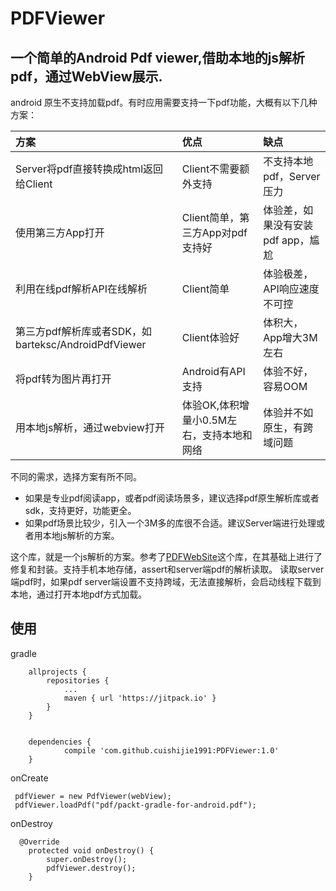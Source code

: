 # PDFViewer

## 一个简单的Android Pdf viewer,借助本地的js解析pdf，通过WebView展示.
 android 原生不支持加载pdf。有时应用需要支持一下pdf功能，大概有以下几种方案：
 
 
 |方案|优点|缺点|
 |:-|:-|:-|
 |Server将pdf直接转换成html返回给Client|Client不需要额外支持|不支持本地pdf，Server压力|
 |使用第三方App打开|Client简单，第三方App对pdf支持好|体验差，如果没有安装pdf app，尴尬|
 |利用在线pdf解析API在线解析|Client简单|体验极差，API响应速度不可控|
 |第三方pdf解析库或者SDK，如barteksc/AndroidPdfViewer|Client体验好|体积大，App增大3M左右|
 |将pdf转为图片再打开|Android有API支持|体验不好，容易OOM|
 |用本地js解析，通过webview打开|体验OK,体积增量小0.5M左右，支持本地和网络|体验并不如原生，有跨域问题|
 
不同的需求，选择方案有所不同。
- 如果是专业pdf阅读app，或者pdf阅读场景多，建议选择pdf原生解析库或者sdk，支持更好，功能更全。
- 如果pdf场景比较少，引入一个3M多的库很不合适。建议Server端进行处理或者用本地js解析的方案。

这个库，就是一个js解析的方案。参考了[PDFWebSite](https://github.com/qiujayen/PDFWebSite)这个库，在其基础上进行了修复和封装。支持手机本地存储，assert和server端pdf的解析读取。
读取server端pdf时，如果pdf server端设置不支持跨域，无法直接解析，会启动线程下载到本地，通过打开本地pdf方式加载。


## 使用

gradle

```
	allprojects {
		repositories {
			...
			maven { url 'https://jitpack.io' }
		}
	}
	
	
	dependencies {
    	    compile 'com.github.cuishijie1991:PDFViewer:1.0'
    }
```

onCreate
```
 pdfViewer = new PdfViewer(webView);
 pdfViewer.loadPdf("pdf/packt-gradle-for-android.pdf");
```

onDestroy
```
  @Override
    protected void onDestroy() {
        super.onDestroy();
        pdfViewer.destroy();
    }
```    